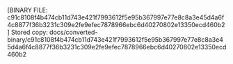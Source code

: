 [BINARY FILE: c91c8108f4b474cb11d743e421f7993612f5e95b367997e77e8c8a3e45d4a6f4c8877f36b3231c309e2fe9efec7878966ebc6d40270802e13350ecd460b2]
Stored copy: docs/converted-binary/c91c8108f4b474cb11d743e421f7993612f5e95b367997e77e8c8a3e45d4a6f4c8877f36b3231c309e2fe9efec7878966ebc6d40270802e13350ecd460b2

